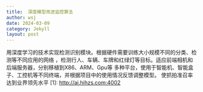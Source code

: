 ```yaml
---
title:  深度模型改进监控算法 
author: wsj 
date: 2024-03-09
category: Jekyll
layout: post
---
```


用深度学习的技术实现检测识别模块。根据硬件需要训练大小规模不同的分类、检测等不同应用的网络
，检测行人、车辆、车牌和红绿灯等目标。适应前端相机和后端服务器，分别移植到X86、ARM、Gpu等
多种平台，使用于智能机、智能盒子、工控机等不同终端，并根据项目中的使用情况反馈调整模型。
使抓拍准召率达到业界领先水平
[1]: http://ai.hihzs.com:4002
